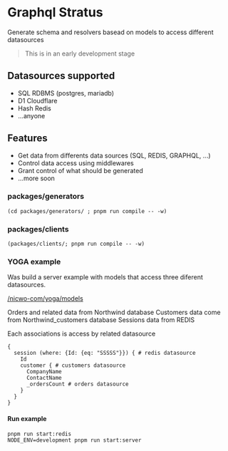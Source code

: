 # Graphql Stratus

Generate schema and resolvers basead on models to access different datasources

> This is in an early development stage

## Datasources supported

 - SQL RDBMS (postgres, mariadb)
 - D1 Cloudflare
 - Hash Redis
 - ...anyone 

## Features

- Get data from differents data sources (SQL, REDIS, GRAPHQL, ...)
- Control data access using middlewares
- Grant control of what should be generated
- ...more soon

### packages/generators

```
(cd packages/generators/ ; pnpm run compile -- -w)
```

### packages/clients

```
(packages/clients/; pnpm run compile -- -w)
```


### YOGA example

Was build a server example with models that access three diferent datasources.

[/nicwo-com/yoga/models](/packages/examples/yoga/models)

Orders and related data from Northwind database
Customers data come from Northwind_customers database
Sessions data from REDIS

Each associations is access by related datasource

```
{
  session (where: {Id: {eq: "SSSSS"}}) { # redis datasource
    Id
    customer { # customers datasource
      CompanyName
      ContactName
      _ordersCount # orders datasource
    }
  }
}
```

#### Run example

```
pnpm run start:redis
NODE_ENV=development pnpm run start:server
```
